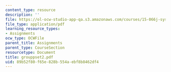 ```yaml
---
content_type: resource
description: ''
file: https://ol-ocw-studio-app-qa.s3.amazonaws.com/courses/15-066j-system-optimization-and-analysis-for-manufacturing-summer-2003/89b52f80f65e828b554aebf8b8462df4_grouppset2.pdf
file_type: application/pdf
learning_resource_types:
- Assignments
ocw_type: OCWFile
parent_title: Assignments
parent_type: CourseSection
resourcetype: Document
title: grouppset2.pdf
uid: 89b52f80-f65e-828b-554a-ebf8b8462df4
---
```

